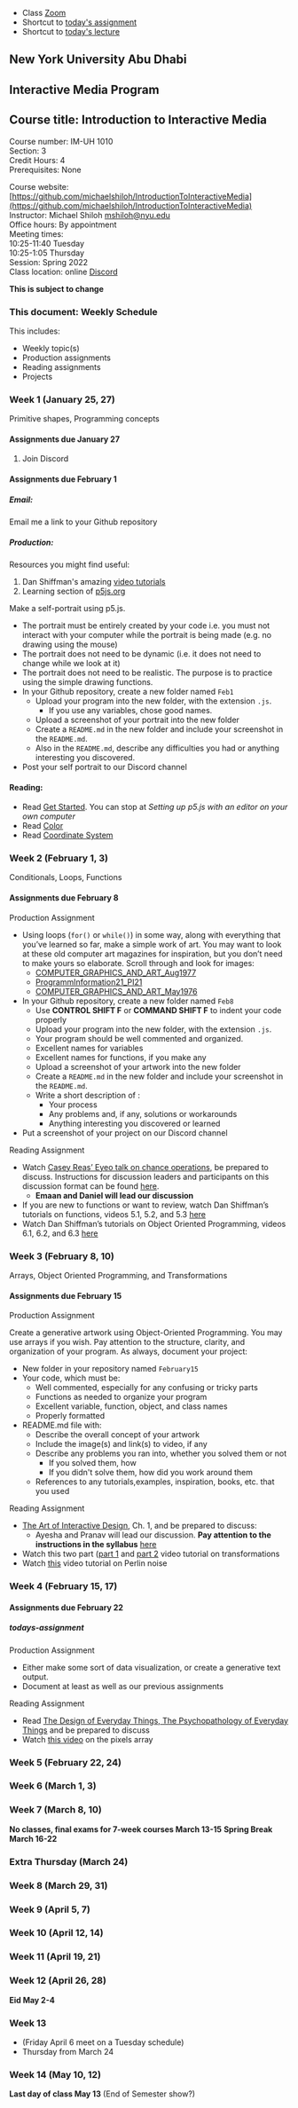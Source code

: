 
- Class [Zoom](https://nyu.zoom.us/j/98127583237)
- Shortcut to [today's assignment](weeklySchedule.md/#todays-assignment)    
- Shortcut to [today's lecture](lectureNotes.md/#todays-lecture)    

## New York University Abu Dhabi    
## Interactive Media Program    
## Course title: Introduction to Interactive Media  
Course number: IM-UH 1010   
Section: 3    
Credit Hours: 4         
Prerequisites: None       

Course website: [https://github.com/michaelshiloh/IntroductionToInteractiveMedia](https://github.com/michaelshiloh/IntroductionToInteractiveMedia)      
Instructor: Michael Shiloh mshiloh@nyu.edu    
Office hours: By appointment  
Meeting times:    
	10:25-11:40 Tuesday  
	10:25-1:05 Thursday     
Session: Spring 2022       
Class location: online
[Discord](https://discord.com/channels/714727038078025851/716332110268465172)   

**This is subject to change**

### This document: Weekly Schedule

This includes:
- Weekly topic(s)
- Production assignments
- Reading assignments
- Projects


### Week 1 (January 25, 27)

Primitive shapes, Programming concepts

#### Assignments due January 27
1. Join Discord

#### Assignments due February 1

##### Email:

Email me a link to your Github repository

##### Production:

Resources you might find useful:
1. Dan Shiffman's amazing [video
	 tutorials](https://www.youtube.com/playlist?list=PLRqwX-V7Uu6Zy51Q-x9tMWIv9cueOFTFA)
1. Learning section of [p5js.org](https://p5js.org/learn/)

Make a self-portrait using p5.js.
- The portrait must be entirely created by your code i.e. you must not
	interact with your computer while the portrait is being made (e.g. no
	drawing using the mouse)
- The portrait does not need to be dynamic (i.e. it does not need to change
	while we look at it)
- The portrait does not need to be realistic. The purpose is to practice using
	the simple drawing functions.
- In your Github repository, create a new folder named `Feb1`
	- Upload your program into the new folder, with the extension `.js`.
		- If you use any variables, chose good names.
	- Upload a screenshot of your portrait into the new folder
	- Create a `README.md` in the new folder and include your screenshot in the
		`README.md`.
	- Also in the `README.md`, describe any difficulties you had or anything
		interesting you discovered.
- Post your self portrait to our Discord channel

#### Reading:

- Read [Get Started](https://p5js.org/get-started/). You can stop at 
	*Setting up p5.js with an editor on your own computer*
- Read [Color](https://p5js.org/learn/color.html)
- Read [Coordinate
	System](https://p5js.org/learn/coordinate-system-and-shapes.html)

### Week 2 (February 1, 3)

Conditionals, Loops, Functions

#### Assignments due February 8

Production Assignment

- Using loops (`for()` or `while()`) in some way, 
along with everything that you’ve learned so far, 
make a simple work of art. 
You may want to look at these old computer art magazines for inspiration, 
but you don’t need to make yours so elaborate. 
Scroll through and look for images:
	- [COMPUTER_GRAPHICS_AND_ART_Aug1977](http://dada.compart-bremen.de/docUploads/COMPUTER_GRAPHICS_AND_ART_Aug1977.pdf)
	- [ProgrammInformation21_PI21](http://dada.compart-bremen.de/docUploads/ProgrammInformation21_PI21.pdf)
	- [COMPUTER_GRAPHICS_AND_ART_May1976](http://dada.compart-bremen.de/docUploads/COMPUTER_GRAPHICS_AND_ART_May1976.pdf)
- In your Github repository, create a new folder named 
`Feb8`
	- Use **CONTROL SHIFT F** or **COMMAND SHIFT F** to indent your code properly
	- Upload your program into the new folder, 
	with the extension `.js`. 
	- Your program should be well commented and organized. 
	- Excellent names for variables
	- Excellent names for functions, if you make any
	- Upload a screenshot of your artwork into the new folder
	- Create a `README.md` in the new folder and include 
	your screenshot in the `README.md`.
	- Write a short description of :
		- Your process
		- Any problems and, if any, solutions or workarounds
		- Anything interesting you discovered or learned
- Put a screenshot of your project on our Discord channel

Reading Assignment

- Watch [Casey Reas’ Eyeo talk on chance operations](https://vimeo.com/45851523), be prepared to discuss.
Instructions for discussion
leaders and participants on this discussion format can be found 
[here](https://github.com/michaelshiloh/IntroductionToInteractiveMedia/blob/master/syllabus.md#student-led-discussions).
	- **Emaan and Daniel will lead our discussion**
- If you are new to functions or want to review, watch Dan Shiffman’s 
tutorials on functions, videos 5.1, 5.2, and 5.3
[here](https://www.youtube.com/playlist?list=PLRqwX-V7Uu6Zy51Q-x9tMWIv9cueOFTFA)
- Watch Dan Shiffman’s 
tutorials on Object Oriented Programming, videos 6.1, 6.2, and 6.3
[here](https://www.youtube.com/playlist?list=PLRqwX-V7Uu6Zy51Q-x9tMWIv9cueOFTFA)

### Week 3 (February 8, 10)

Arrays, Object Oriented Programming, and Transformations

#### Assignments due February 15
Production Assignment

Create a generative artwork using Object-Oriented Programming. You may use arrays if you wish. Pay attention to the structure, clarity, and organization of your program. As always, document your project:
- New folder in your repository named `February15`
- Your code, which must be:
	- Well commented, especially for any confusing or tricky parts
	- Functions as needed to organize your program
	- Excellent variable, function, object, and class names
	- Properly formatted
- README.md file with:
	- Describe the overall concept of your artwork
	- Include the image(s) and link(s) to video, if any
	- Describe any problems you ran into, whether you solved them or not
		- If you solved them, how
		- If you didn't solve them, how did you work around them
	- References to any tutorials,examples, inspiration, books, etc. that you used

Reading Assignment

- [The Art of Interactive Design](https://intro.nyuadim.com/wp-content/uploads/2020/08/theArtOfInteractiveDesign.pdf), Ch. 1, and be prepared to discuss: 
	- Ayesha and Pranav will lead our discussion. **Pay attention to the
		instructions in the syllabus**
		[ here](https://github.com/michaelshiloh/IntroductionToInteractiveMedia/blob/master/syllabus.md#student-led-discussions)
- Watch this two part ([part 1](https://www.youtube.com/watch?v=o9sgjuh-CBM) 
and [part 2](https://www.youtube.com/watch?v=pkHZTWOoTLM) 
video tutorial on transformations
- Watch [this](https://www.youtube.com/watch?v=Qf4dIN99e2w) 
video tutorial on Perlin noise

### Week 4 (February 15, 17)

#### Assignments due February 22
##### todays-assignment

Production Assignment

- Either make some sort of data visualization,
or create a generative text output.
- Document at least as well as our previous assignments

Reading Assignment

- Read [The Design of Everyday Things, The Psychopathology of Everyday
	Things](http://pages.ucsd.edu/~mboyle/COGS1/readings/Norman-COGS1-The%20Psychopathology-of-Everyday-Things.pdf)
	and be prepared to discuss
- Watch [this video](https://www.youtube.com/watch?v=nMUMZ5YRxHI) on the pixels array


### Week 5 (February 22, 24)

### Week 6 (March 1, 3)

### Week 7 (March 8, 10)

**No classes, final exams for 7-week courses March 13-15**
**Spring Break March 16-22**

### Extra Thursday (March 24)

### Week 8 (March 29, 31)

### Week 9 (April 5, 7)

### Week 10 (April 12, 14)

### Week 11 (April 19, 21)

### Week 12 (April 26, 28)

**Eid May 2-4**

### Week 13 
- (Friday April 6 meet on a Tuesday schedule)
- Thursday from March 24

### Week 14 (May 10, 12)

**Last day of class May 13** (End of Semester show?)



